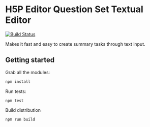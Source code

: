 H5P Editor Question Set Textual Editor
==========


[![Build Status](https://travis-ci.org/tajakobsen/h5p-lib-controls.svg?branch=master)](https://travis-ci.org/h5p/h5p-editor-question-set-textual-editor)

Makes it fast and easy to create summary tasks through text input.

## Getting started

Grab all the modules:
```javascript
npm install
```

Run tests:
```javscript
npm test
```

Build distribution
```javscript
npm run build
```